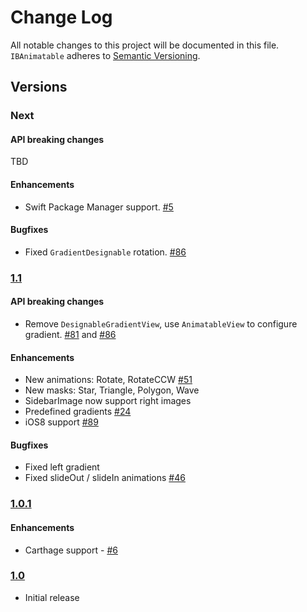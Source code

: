 # Change Log
All notable changes to this project will be documented in this file.
`IBAnimatable` adheres to [Semantic Versioning](http://semver.org/).

## Versions

### Next

#### API breaking changes
TBD

#### Enhancements

-  Swift Package Manager support. [#5](https://github.com/JakeLin/IBAnimatable/issues/5)

#### Bugfixes

- Fixed `GradientDesignable` rotation. [#86](https://github.com/JakeLin/IBAnimatable/issues/86)

### [1.1](https://github.com/JakeLin/IBAnimatable/releases/tag/V1.1)

#### API breaking changes

- Remove `DesignableGradientView`, use `AnimatableView` to configure gradient. [#81](https://github.com/JakeLin/IBAnimatable/issues/81) and [#86](https://github.com/JakeLin/IBAnimatable/issues/86)

#### Enhancements

- New animations: Rotate, RotateCCW [#51](https://github.com/JakeLin/IBAnimatable/issues/51)
- New masks: Star, Triangle, Polygon, Wave
- SidebarImage now support right images 
- Predefined gradients [#24](https://github.com/JakeLin/IBAnimatable/issues/24)
- iOS8 support [#89](https://github.com/JakeLin/IBAnimatable/issues/89)

#### Bugfixes

- Fixed left gradient
- Fixed slideOut / slideIn animations [#46](https://github.com/JakeLin/IBAnimatable/issues/46)

### [1.0.1](https://github.com/JakeLin/IBAnimatable/releases/tag/V1.0.1)

#### Enhancements

- Carthage support - [#6](https://github.com/JakeLin/IBAnimatable/issues/6)

### [1.0](https://github.com/JakeLin/IBAnimatable/releases/tag/V1.0)

- Initial release
